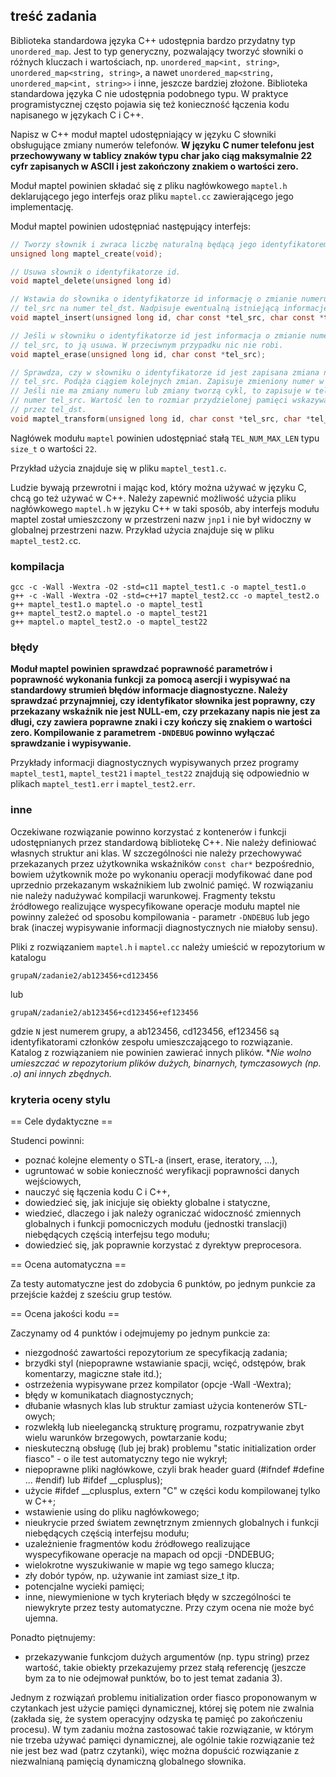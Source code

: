 ## treść zadania
Biblioteka standardowa języka C++ udostępnia bardzo przydatny typ
`unordered_map`. Jest to typ generyczny, pozwalający tworzyć słowniki
o różnych kluczach i wartościach, np. `unordered_map<int, string>`,
`unordered_map<string, string>`, a nawet
`unordered_map<string, unordered_map<int, string>>` i inne, jeszcze bardziej
złożone. Biblioteka standardowa języka C nie udostępnia podobnego typu.
W praktyce programistycznej często pojawia się też konieczność łączenia kodu
napisanego w językach C i C++.

Napisz w C++ moduł maptel udostępniający w języku C słowniki obsługujące zmiany
numerów telefonów. **W języku C numer telefonu jest przechowywany w tablicy znaków
typu char jako ciąg maksymalnie 22 cyfr zapisanych w ASCII i jest zakończony
znakiem o wartości zero.**

Moduł maptel powinien składać się z pliku nagłówkowego `maptel.h` deklarującego
jego interfejs oraz pliku `maptel.cc` zawierającego jego implementację.

Moduł maptel powinien udostępniać następujący interfejs:

```C
// Tworzy słownik i zwraca liczbę naturalną będącą jego identyfikatorem.
unsigned long maptel_create(void);

// Usuwa słownik o identyfikatorze id.
void maptel_delete(unsigned long id)

// Wstawia do słownika o identyfikatorze id informację o zmianie numeru
// tel_src na numer tel_dst. Nadpisuje ewentualną istniejącą informację.
void maptel_insert(unsigned long id, char const *tel_src, char const *tel_dst);

// Jeśli w słowniku o identyfikatorze id jest informacja o zmianie numeru
// tel_src, to ją usuwa. W przeciwnym przypadku nic nie robi.
void maptel_erase(unsigned long id, char const *tel_src);

// Sprawdza, czy w słowniku o identyfikatorze id jest zapisana zmiana numeru
// tel_src. Podąża ciągiem kolejnych zmian. Zapisuje zmieniony numer w tel_dst.
// Jeśli nie ma zmiany numeru lub zmiany tworzą cykl, to zapisuje w tel_dst
// numer tel_src. Wartość len to rozmiar przydzielonej pamięci wskazywanej
// przez tel_dst.
void maptel_transform(unsigned long id, char const *tel_src, char *tel_dst, size_t len);
```

Nagłówek modułu `maptel` powinien udostępniać stałą `TEL_NUM_MAX_LEN` typu `size_t`
o wartości `22`.

Przykład użycia znajduje się w pliku `maptel_test1.c`.

Ludzie bywają przewrotni i mając kod, który można używać w języku C, chcą go też
używać w C++. Należy zapewnić możliwość użycia pliku nagłówkowego `maptel.h`
w języku C++ w taki sposób, aby interfejs modułu maptel został umieszczony
w przestrzeni nazw `jnp1` i nie był widoczny w globalnej przestrzeni nazw.
Przykład użycia znajduje się w pliku `maptel_test2.c`c.

### kompilacja
```g++ -c -Wall -Wextra -O2 -std=c++17 maptel.cc -o maptel.o
gcc -c -Wall -Wextra -O2 -std=c11 maptel_test1.c -o maptel_test1.o
g++ -c -Wall -Wextra -O2 -std=c++17 maptel_test2.cc -o maptel_test2.o
g++ maptel_test1.o maptel.o -o maptel_test1
g++ maptel_test2.o maptel.o -o maptel_test21
g++ maptel.o maptel_test2.o -o maptel_test22
```

### błędy
**Moduł maptel powinien sprawdzać poprawność parametrów i poprawność wykonania
funkcji za pomocą asercji i wypisywać na standardowy strumień błędów informacje
diagnostyczne. Należy sprawdzać przynajmniej, czy identyfikator słownika jest
poprawny, czy przekazany wskaźnik nie jest NULL-em, czy przekazany napis nie
jest za długi, czy zawiera poprawne znaki i czy kończy się znakiem o wartości
zero. Kompilowanie z parametrem `-DNDEBUG` powinno wyłączać sprawdzanie
i wypisywanie.**

Przykłady informacji diagnostycznych wypisywanych przez programy `maptel_test1`,
`maptel_test21` i `maptel_test22` znajdują się odpowiednio w plikach
`maptel_test1.err` i `maptel_test2.err`.

### inne
Oczekiwane rozwiązanie powinno korzystać z kontenerów i funkcji udostępnianych
przez standardową bibliotekę C++. Nie należy definiować własnych struktur ani
klas. W szczególności nie należy przechowywać przekazanych przez użytkownika
wskaźników `const char*` bezpośrednio, bowiem użytkownik może po wykonaniu
operacji modyfikować dane pod uprzednio przekazanym wskaźnikiem lub zwolnić
pamięć. W rozwiązaniu nie należy nadużywać kompilacji warunkowej. Fragmenty
tekstu źródłowego realizujące wyspecyfikowane operacje modułu maptel nie powinny
zależeć od sposobu kompilowania - parametr `-DNDEBUG` lub jego brak (inaczej
wypisywanie informacji diagnostycznych nie miałoby sensu).

Pliki z rozwiązaniem `maptel.h` i `maptel.cc` należy umieścić w repozytorium
w katalogu

`grupaN/zadanie2/ab123456+cd123456`

lub

`grupaN/zadanie2/ab123456+cd123456+ef123456`

gdzie `N` jest numerem grupy, a ab123456, cd123456, ef123456 są identyfikatorami
członków zespołu umieszczającego to rozwiązanie. Katalog z rozwiązaniem nie
powinien zawierać innych plików. **Nie wolno umieszczać w repozytorium plików
dużych, binarnych, tymczasowych (np. *.o) ani innych zbędnych.**

### kryteria oceny stylu
== Cele dydaktyczne ==

Studenci powinni:
- poznać kolejne elementy o STL-a (insert, erase, iteratory, ...),
- ugruntować w sobie konieczność weryfikacji poprawności danych wejściowych,
- nauczyć się łączenia kodu C i C++,
- dowiedzieć się, jak inicjuje się obiekty globalne i statyczne,
- wiedzieć, dlaczego i jak należy ograniczać widoczność zmiennych
  globalnych i funkcji pomocniczych modułu (jednostki translacji)
  niebędących częścią interfejsu tego modułu;
- dowiedzieć się, jak poprawnie korzystać z dyrektyw preprocesora.

== Ocena automatyczna ==

Za testy automatyczne jest do zdobycia 6 punktów, po jednym punkcie za przejście
każdej z sześciu grup testów.

== Ocena jakości kodu ==

Zaczynamy od 4 punktów i odejmujemy po jednym punkcie za:
- niezgodność zawartości repozytorium ze specyfikacją zadania;
- brzydki styl (niepoprawne wstawianie spacji, wcięć, odstępów, brak komentarzy,
  magiczne stałe itd.);
- ostrzeżenia wypisywane przez kompilator (opcje -Wall -Wextra);
- błędy w komunikatach diagnostycznych;
- dłubanie własnych klas lub struktur zamiast użycia kontenerów STL-owych;
- rozwlekłą lub nieelegancką strukturę programu, rozpatrywanie zbyt wielu
  warunków brzegowych, powtarzanie kodu;
- nieskuteczną obsługę (lub jej brak) problemu "static initialization
  order fiasco" - o ile test automatyczny tego nie wykrył;
- niepoprawne pliki nagłówkowe, czyli brak header guard
  (#ifndef #define ... #endif) lub #ifdef __cplusplus);
- użycie #ifdef __cplusplus, extern "C" w części kodu kompilowanej tylko w C++;
- wstawienie using do pliku nagłówkowego;
- nieukrycie przed światem zewnętrznym zmiennych globalnych i funkcji
  niebędących częścią interfejsu modułu;
- uzależnienie fragmentów kodu źródłowego realizujące wyspecyfikowane operacje
  na mapach od opcji -DNDEBUG;
- wielokrotne wyszukiwanie w mapie wg tego samego klucza;
- zły dobór typów, np. używanie int zamiast size_t itp.
- potencjalne wycieki pamięci;
- inne, niewymienione w tych kryteriach błędy w szczególności te niewykryte
  przez testy automatyczne.
  Przy czym ocena nie może być ujemna.

Ponadto piętnujemy:
- przekazywanie funkcjom dużych argumentów (np. typu string) przez
  wartość, takie obiekty przekazujemy przez stałą referencję (jeszcze
  bym za to nie odejmował punktów, bo to jest temat zadania 3).

Jednym z rozwiązań problemu initialization order fiasco proponowanym
w czytankach jest użycie pamięci dynamicznej, której się potem nie zwalnia
(zakłada się, że system operacyjny odzyska tę pamięć po zakończeniu procesu).
W tym zadaniu można zastosować takie rozwiązanie, w którym nie trzeba używać
pamięci dynamicznej, ale ogólnie takie rozwiązanie też nie jest bez wad (patrz
czytanki), więc można dopuścić rozwiązanie z niezwalnianą pamięcią dynamiczną
globalnego słownika.

